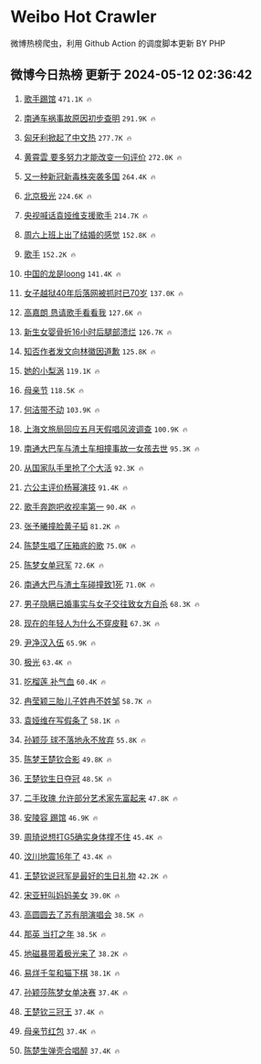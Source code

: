 # Weibo Hot Crawler 



微博热榜爬虫，利用 Github Action 的调度脚本更新 BY PHP 


## 微博今日热榜 更新于 2024-05-12 02:36:42 
1. [歌手踢馆](https://s.weibo.com/weibo?q=%E6%AD%8C%E6%89%8B%E8%B8%A2%E9%A6%86&t=31&band_rank=1&Refer=top) `471.1K 🔥` 

1. [南通车祸事故原因初步查明](https://s.weibo.com/weibo?q=%23%E5%8D%97%E9%80%9A%E8%BD%A6%E7%A5%B8%E4%BA%8B%E6%95%85%E5%8E%9F%E5%9B%A0%E5%88%9D%E6%AD%A5%E6%9F%A5%E6%98%8E%23&t=31&band_rank=2&Refer=top) `291.9K 🔥` 

1. [匈牙利掀起了中文热](https://s.weibo.com/weibo?q=%23%E5%8C%88%E7%89%99%E5%88%A9%E6%8E%80%E8%B5%B7%E4%BA%86%E4%B8%AD%E6%96%87%E7%83%AD%23&t=31&band_rank=3&Refer=top) `277.7K 🔥` 

1. [黄霄雲 要多努力才能改变一句评价](https://s.weibo.com/weibo?q=%E9%BB%84%E9%9C%84%E9%9B%B2%20%E8%A6%81%E5%A4%9A%E5%8A%AA%E5%8A%9B%E6%89%8D%E8%83%BD%E6%94%B9%E5%8F%98%E4%B8%80%E5%8F%A5%E8%AF%84%E4%BB%B7&t=31&band_rank=4&Refer=top) `272.0K 🔥` 

1. [又一种新冠新毒株突袭多国](https://s.weibo.com/weibo?q=%23%E5%8F%88%E4%B8%80%E7%A7%8D%E6%96%B0%E5%86%A0%E6%96%B0%E6%AF%92%E6%A0%AA%E7%AA%81%E8%A2%AD%E5%A4%9A%E5%9B%BD%23&t=31&band_rank=5&Refer=top) `264.4K 🔥` 

1. [北京极光](https://s.weibo.com/weibo?q=%E5%8C%97%E4%BA%AC%E6%9E%81%E5%85%89&t=31&band_rank=6&Refer=top) `224.6K 🔥` 

1. [央视喊话袁娅维支援歌手](https://s.weibo.com/weibo?q=%23%E5%A4%AE%E8%A7%86%E5%96%8A%E8%AF%9D%E8%A2%81%E5%A8%85%E7%BB%B4%E6%94%AF%E6%8F%B4%E6%AD%8C%E6%89%8B%23&t=31&band_rank=7&Refer=top) `214.7K 🔥` 

1. [周六上班上出了结婚的感觉](https://s.weibo.com/weibo?q=%E5%91%A8%E5%85%AD%E4%B8%8A%E7%8F%AD%E4%B8%8A%E5%87%BA%E4%BA%86%E7%BB%93%E5%A9%9A%E7%9A%84%E6%84%9F%E8%A7%89&t=31&band_rank=8&Refer=top) `152.8K 🔥` 

1. [歌手](https://s.weibo.com/weibo?q=%E6%AD%8C%E6%89%8B&t=31&band_rank=9&Refer=top) `152.2K 🔥` 

1. [中国的龙是loong](https://s.weibo.com/weibo?q=%23%E4%B8%AD%E5%9B%BD%E7%9A%84%E9%BE%99%E6%98%AFloong%23&t=31&band_rank=10&Refer=top) `141.4K 🔥` 

1. [女子越狱40年后落网被抓时已70岁](https://s.weibo.com/weibo?q=%23%E5%A5%B3%E5%AD%90%E8%B6%8A%E7%8B%B140%E5%B9%B4%E5%90%8E%E8%90%BD%E7%BD%91%E8%A2%AB%E6%8A%93%E6%97%B6%E5%B7%B270%E5%B2%81%23&t=31&band_rank=11&Refer=top) `137.0K 🔥` 

1. [高嘉朗 恳请歌手看看我](https://s.weibo.com/weibo?q=%E9%AB%98%E5%98%89%E6%9C%97%20%E6%81%B3%E8%AF%B7%E6%AD%8C%E6%89%8B%E7%9C%8B%E7%9C%8B%E6%88%91&t=31&band_rank=12&Refer=top) `127.6K 🔥` 

1. [新生女婴骨折16小时后腿部溃烂](https://s.weibo.com/weibo?q=%23%E6%96%B0%E7%94%9F%E5%A5%B3%E5%A9%B4%E9%AA%A8%E6%8A%9816%E5%B0%8F%E6%97%B6%E5%90%8E%E8%85%BF%E9%83%A8%E6%BA%83%E7%83%82%23&t=31&band_rank=13&Refer=top) `126.7K 🔥` 

1. [知否作者发文向林徽因道歉](https://s.weibo.com/weibo?q=%23%E7%9F%A5%E5%90%A6%E4%BD%9C%E8%80%85%E5%8F%91%E6%96%87%E5%90%91%E6%9E%97%E5%BE%BD%E5%9B%A0%E9%81%93%E6%AD%89%23&t=31&band_rank=14&Refer=top) `125.8K 🔥` 

1. [她的小梨涡](https://s.weibo.com/weibo?q=%E5%A5%B9%E7%9A%84%E5%B0%8F%E6%A2%A8%E6%B6%A1&t=31&band_rank=15&Refer=top) `119.1K 🔥` 

1. [母亲节](https://s.weibo.com/weibo?q=%E6%AF%8D%E4%BA%B2%E8%8A%82&t=31&band_rank=16&Refer=top) `118.5K 🔥` 

1. [何洁带不动](https://s.weibo.com/weibo?q=%23%E4%BD%95%E6%B4%81%E5%B8%A6%E4%B8%8D%E5%8A%A8%23&t=31&band_rank=17&Refer=top) `103.9K 🔥` 

1. [上海文旅局回应五月天假唱风波调查](https://s.weibo.com/weibo?q=%23%E4%B8%8A%E6%B5%B7%E6%96%87%E6%97%85%E5%B1%80%E5%9B%9E%E5%BA%94%E4%BA%94%E6%9C%88%E5%A4%A9%E5%81%87%E5%94%B1%E9%A3%8E%E6%B3%A2%E8%B0%83%E6%9F%A5%23&t=31&band_rank=18&Refer=top) `100.9K 🔥` 

1. [南通大巴车与渣土车相撞事故一女孩去世](https://s.weibo.com/weibo?q=%23%E5%8D%97%E9%80%9A%E5%A4%A7%E5%B7%B4%E8%BD%A6%E4%B8%8E%E6%B8%A3%E5%9C%9F%E8%BD%A6%E7%9B%B8%E6%92%9E%E4%BA%8B%E6%95%85%E4%B8%80%E5%A5%B3%E5%AD%A9%E5%8E%BB%E4%B8%96%23&t=31&band_rank=19&Refer=top) `95.3K 🔥` 

1. [从国家队手里抢了个大活](https://s.weibo.com/weibo?q=%23%E4%BB%8E%E5%9B%BD%E5%AE%B6%E9%98%9F%E6%89%8B%E9%87%8C%E6%8A%A2%E4%BA%86%E4%B8%AA%E5%A4%A7%E6%B4%BB%23&t=31&band_rank=20&Refer=top) `92.3K 🔥` 

1. [六公主评价杨幂演技](https://s.weibo.com/weibo?q=%23%E5%85%AD%E5%85%AC%E4%B8%BB%E8%AF%84%E4%BB%B7%E6%9D%A8%E5%B9%82%E6%BC%94%E6%8A%80%23&t=31&band_rank=21&Refer=top) `91.4K 🔥` 

1. [歌手奔跑吧收视率第一](https://s.weibo.com/weibo?q=%23%E6%AD%8C%E6%89%8B%E5%A5%94%E8%B7%91%E5%90%A7%E6%94%B6%E8%A7%86%E7%8E%87%E7%AC%AC%E4%B8%80%23&t=31&band_rank=22&Refer=top) `90.4K 🔥` 

1. [张予曦撞脸黄子韬](https://s.weibo.com/weibo?q=%23%E5%BC%A0%E4%BA%88%E6%9B%A6%E6%92%9E%E8%84%B8%E9%BB%84%E5%AD%90%E9%9F%AC%23&t=31&band_rank=23&Refer=top) `81.2K 🔥` 

1. [陈楚生唱了压箱底的歌](https://s.weibo.com/weibo?q=%23%E9%99%88%E6%A5%9A%E7%94%9F%E5%94%B1%E4%BA%86%E5%8E%8B%E7%AE%B1%E5%BA%95%E7%9A%84%E6%AD%8C%23&t=31&band_rank=24&Refer=top) `75.0K 🔥` 

1. [陈梦女单冠军](https://s.weibo.com/weibo?q=%23%E9%99%88%E6%A2%A6%E5%A5%B3%E5%8D%95%E5%86%A0%E5%86%9B%23&t=31&band_rank=25&Refer=top) `72.6K 🔥` 

1. [南通大巴与渣土车碰撞致1死](https://s.weibo.com/weibo?q=%23%E5%8D%97%E9%80%9A%E5%A4%A7%E5%B7%B4%E4%B8%8E%E6%B8%A3%E5%9C%9F%E8%BD%A6%E7%A2%B0%E6%92%9E%E8%87%B41%E6%AD%BB%23&t=31&band_rank=26&Refer=top) `71.0K 🔥` 

1. [男子隐瞒已婚事实与女子交往致女方自杀](https://s.weibo.com/weibo?q=%23%E7%94%B7%E5%AD%90%E9%9A%90%E7%9E%92%E5%B7%B2%E5%A9%9A%E4%BA%8B%E5%AE%9E%E4%B8%8E%E5%A5%B3%E5%AD%90%E4%BA%A4%E5%BE%80%E8%87%B4%E5%A5%B3%E6%96%B9%E8%87%AA%E6%9D%80%23&t=31&band_rank=27&Refer=top) `68.3K 🔥` 

1. [现在的年轻人为什么不穿皮鞋](https://s.weibo.com/weibo?q=%23%E7%8E%B0%E5%9C%A8%E7%9A%84%E5%B9%B4%E8%BD%BB%E4%BA%BA%E4%B8%BA%E4%BB%80%E4%B9%88%E4%B8%8D%E7%A9%BF%E7%9A%AE%E9%9E%8B%23&t=31&band_rank=28&Refer=top) `67.3K 🔥` 

1. [尹净汉入伍](https://s.weibo.com/weibo?q=%23%E5%B0%B9%E5%87%80%E6%B1%89%E5%85%A5%E4%BC%8D%23&t=31&band_rank=29&Refer=top) `65.9K 🔥` 

1. [极光](https://s.weibo.com/weibo?q=%E6%9E%81%E5%85%89&t=31&band_rank=30&Refer=top) `63.4K 🔥` 

1. [吃榴莲 补气血](https://s.weibo.com/weibo?q=%E5%90%83%E6%A6%B4%E8%8E%B2%20%E8%A1%A5%E6%B0%94%E8%A1%80&t=31&band_rank=31&Refer=top) `60.4K 🔥` 

1. [冉莹颖三胎儿子姓冉不姓邹](https://s.weibo.com/weibo?q=%23%E5%86%89%E8%8E%B9%E9%A2%96%E4%B8%89%E8%83%8E%E5%84%BF%E5%AD%90%E5%A7%93%E5%86%89%E4%B8%8D%E5%A7%93%E9%82%B9%23&t=31&band_rank=32&Refer=top) `58.7K 🔥` 

1. [袁娅维在写假条了](https://s.weibo.com/weibo?q=%23%E8%A2%81%E5%A8%85%E7%BB%B4%E5%9C%A8%E5%86%99%E5%81%87%E6%9D%A1%E4%BA%86%23&t=31&band_rank=33&Refer=top) `58.1K 🔥` 

1. [孙颖莎 球不落地永不放弃](https://s.weibo.com/weibo?q=%E5%AD%99%E9%A2%96%E8%8E%8E%20%E7%90%83%E4%B8%8D%E8%90%BD%E5%9C%B0%E6%B0%B8%E4%B8%8D%E6%94%BE%E5%BC%83&t=31&band_rank=34&Refer=top) `55.8K 🔥` 

1. [陈梦王楚钦合影](https://s.weibo.com/weibo?q=%23%E9%99%88%E6%A2%A6%E7%8E%8B%E6%A5%9A%E9%92%A6%E5%90%88%E5%BD%B1%23&t=31&band_rank=35&Refer=top) `49.8K 🔥` 

1. [王楚钦生日夺冠](https://s.weibo.com/weibo?q=%23%E7%8E%8B%E6%A5%9A%E9%92%A6%E7%94%9F%E6%97%A5%E5%A4%BA%E5%86%A0%23&t=31&band_rank=36&Refer=top) `48.5K 🔥` 

1. [二手玫瑰 允许部分艺术家先富起来](https://s.weibo.com/weibo?q=%E4%BA%8C%E6%89%8B%E7%8E%AB%E7%91%B0%20%E5%85%81%E8%AE%B8%E9%83%A8%E5%88%86%E8%89%BA%E6%9C%AF%E5%AE%B6%E5%85%88%E5%AF%8C%E8%B5%B7%E6%9D%A5&t=31&band_rank=37&Refer=top) `47.8K 🔥` 

1. [安陵容 踢馆](https://s.weibo.com/weibo?q=%E5%AE%89%E9%99%B5%E5%AE%B9%20%E8%B8%A2%E9%A6%86&t=31&band_rank=38&Refer=top) `46.9K 🔥` 

1. [周琦说想打G5确实身体撑不住](https://s.weibo.com/weibo?q=%23%E5%91%A8%E7%90%A6%E8%AF%B4%E6%83%B3%E6%89%93G5%E7%A1%AE%E5%AE%9E%E8%BA%AB%E4%BD%93%E6%92%91%E4%B8%8D%E4%BD%8F%23&t=31&band_rank=39&Refer=top) `45.4K 🔥` 

1. [汶川地震16年了](https://s.weibo.com/weibo?q=%23%E6%B1%B6%E5%B7%9D%E5%9C%B0%E9%9C%8716%E5%B9%B4%E4%BA%86%23&t=31&band_rank=40&Refer=top) `43.4K 🔥` 

1. [王楚钦说冠军是最好的生日礼物](https://s.weibo.com/weibo?q=%E7%8E%8B%E6%A5%9A%E9%92%A6%E8%AF%B4%E5%86%A0%E5%86%9B%E6%98%AF%E6%9C%80%E5%A5%BD%E7%9A%84%E7%94%9F%E6%97%A5%E7%A4%BC%E7%89%A9&t=31&band_rank=41&Refer=top) `42.2K 🔥` 

1. [宋亚轩叫妈妈美女](https://s.weibo.com/weibo?q=%23%E5%AE%8B%E4%BA%9A%E8%BD%A9%E5%8F%AB%E5%A6%88%E5%A6%88%E7%BE%8E%E5%A5%B3%23&t=31&band_rank=42&Refer=top) `39.0K 🔥` 

1. [高圆圆去了苏有朋演唱会](https://s.weibo.com/weibo?q=%23%E9%AB%98%E5%9C%86%E5%9C%86%E5%8E%BB%E4%BA%86%E8%8B%8F%E6%9C%89%E6%9C%8B%E6%BC%94%E5%94%B1%E4%BC%9A%23&t=31&band_rank=43&Refer=top) `38.5K 🔥` 

1. [那英 当打之年](https://s.weibo.com/weibo?q=%E9%82%A3%E8%8B%B1%20%E5%BD%93%E6%89%93%E4%B9%8B%E5%B9%B4&t=31&band_rank=44&Refer=top) `38.5K 🔥` 

1. [地磁暴带着极光来了](https://s.weibo.com/weibo?q=%23%E5%9C%B0%E7%A3%81%E6%9A%B4%E5%B8%A6%E7%9D%80%E6%9E%81%E5%85%89%E6%9D%A5%E4%BA%86%23&t=31&band_rank=45&Refer=top) `38.2K 🔥` 

1. [易烊千玺和猫下棋](https://s.weibo.com/weibo?q=%23%E6%98%93%E7%83%8A%E5%8D%83%E7%8E%BA%E5%92%8C%E7%8C%AB%E4%B8%8B%E6%A3%8B%23&t=31&band_rank=46&Refer=top) `38.1K 🔥` 

1. [孙颖莎陈梦女单决赛](https://s.weibo.com/weibo?q=%23%E5%AD%99%E9%A2%96%E8%8E%8E%E9%99%88%E6%A2%A6%E5%A5%B3%E5%8D%95%E5%86%B3%E8%B5%9B%23&t=31&band_rank=47&Refer=top) `37.4K 🔥` 

1. [王楚钦三冠王](https://s.weibo.com/weibo?q=%23%E7%8E%8B%E6%A5%9A%E9%92%A6%E4%B8%89%E5%86%A0%E7%8E%8B%23&t=31&band_rank=48&Refer=top) `37.4K 🔥` 

1. [母亲节红包](https://s.weibo.com/weibo?q=%23%E6%AF%8D%E4%BA%B2%E8%8A%82%E7%BA%A2%E5%8C%85%23&t=31&band_rank=49&Refer=top) `37.4K 🔥` 

1. [陈楚生弹壳合唱醉](https://s.weibo.com/weibo?q=%23%E9%99%88%E6%A5%9A%E7%94%9F%E5%BC%B9%E5%A3%B3%E5%90%88%E5%94%B1%E9%86%89%23&t=31&band_rank=50&Refer=top) `37.4K 🔥` 

